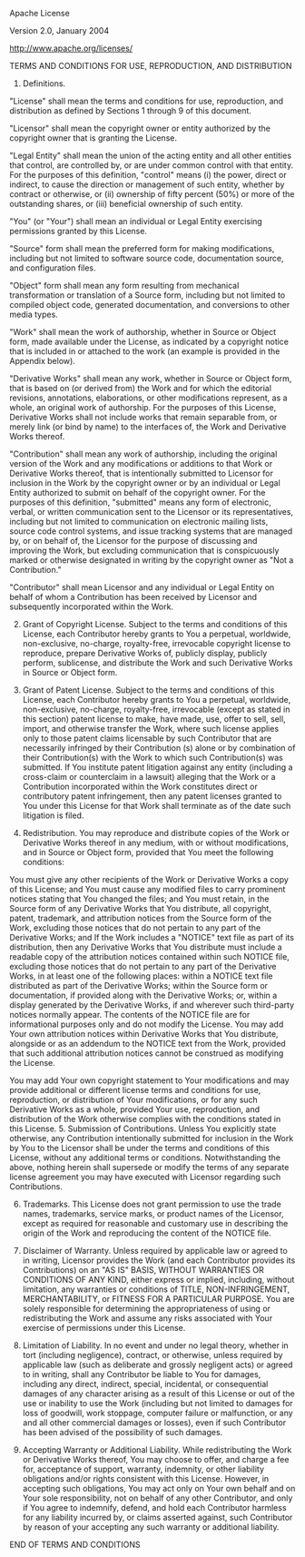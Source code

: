 Apache License

Version 2.0, January 2004

http://www.apache.org/licenses/

TERMS AND CONDITIONS FOR USE, REPRODUCTION, AND DISTRIBUTION

1. Definitions.

"License" shall mean the terms and conditions for use, reproduction, and distribution as defined by Sections 1 through 
9 of this document.

"Licensor" shall mean the copyright owner or entity authorized by the copyright owner that is granting the License.

"Legal Entity" shall mean the union of the acting entity and all other entities that control, are controlled by, or 
are under common control with that entity. For the purposes of this definition, "control" means (i) the power, direct 
or indirect, to cause the direction or management of such entity, whether by contract or otherwise, or (ii) ownership 
of fifty percent (50%) or more of the outstanding shares, or (iii) beneficial ownership of such entity.

"You" (or "Your") shall mean an individual or Legal Entity exercising permissions granted by this License.

"Source" form shall mean the preferred form for making modifications, including but not limited to software source 
code, documentation source, and configuration files.

"Object" form shall mean any form resulting from mechanical transformation or translation of a Source form, including 
but not limited to compiled object code, generated documentation, and conversions to other media types.

"Work" shall mean the work of authorship, whether in Source or Object form, made available under the License, as 
indicated by a copyright notice that is included in or attached to the work (an example is provided in the Appendix 
below).

"Derivative Works" shall mean any work, whether in Source or Object form, that is based on (or derived from) the Work 
and for which the editorial revisions, annotations, elaborations, or other modifications represent, as a whole, an 
original work of authorship. For the purposes of this License, Derivative Works shall not include works that remain 
separable from, or merely link (or bind by name) to the interfaces of, the Work and Derivative Works thereof.

"Contribution" shall mean any work of authorship, including the original version of the Work and any modifications or 
additions to that Work or Derivative Works thereof, that is intentionally submitted to Licensor for inclusion in the 
Work by the copyright owner or by an individual or Legal Entity authorized to submit on behalf of the copyright owner. 
For the purposes of this definition, "submitted" means any form of electronic, verbal, or written communication sent 
to the Licensor or its representatives, including but not limited to communication on electronic mailing lists, source 
code control systems, and issue tracking systems that are managed by, or on behalf of, the Licensor for the purpose of 
discussing and improving the Work, but excluding communication that is conspicuously marked or otherwise designated in 
writing by the copyright owner as "Not a Contribution."

"Contributor" shall mean Licensor and any individual or Legal Entity on behalf of whom a Contribution has been 
received by Licensor and subsequently incorporated within the Work.

2. Grant of Copyright License. Subject to the terms and conditions of this License, each Contributor hereby grants to 
You a perpetual, worldwide, non-exclusive, no-charge, royalty-free, irrevocable copyright license to reproduce, 
prepare Derivative Works of, publicly display, publicly perform, sublicense, and distribute the Work and such 
Derivative Works in Source or Object form.

3. Grant of Patent License. Subject to the terms and conditions of this License, each Contributor hereby grants to You 
a perpetual, worldwide, non-exclusive, no-charge, royalty-free, irrevocable (except as stated in this section) patent 
license to make, have made, use, offer to sell, sell, import, and otherwise transfer the Work, where such license 
applies only to those patent claims licensable by such Contributor that are necessarily infringed by their Contribution
(s) alone or by combination of their Contribution(s) with the Work to which such Contribution(s) was submitted. If You 
institute patent litigation against any entity (including a cross-claim or counterclaim in a lawsuit) alleging that 
the Work or a Contribution incorporated within the Work constitutes direct or contributory patent infringement, then 
any patent licenses granted to You under this License for that Work shall terminate as of the date such litigation is 
filed.

4. Redistribution. You may reproduce and distribute copies of the Work or Derivative Works thereof in any medium, with 
or without modifications, and in Source or Object form, provided that You meet the following conditions:

You must give any other recipients of the Work or Derivative Works a copy of this License; and
You must cause any modified files to carry prominent notices stating that You changed the files; and
You must retain, in the Source form of any Derivative Works that You distribute, all copyright, patent, trademark, and 
attribution notices from the Source form of the Work, excluding those notices that do not pertain to any part of the 
Derivative Works; and
If the Work includes a "NOTICE" text file as part of its distribution, then any Derivative Works that You distribute 
must include a readable copy of the attribution notices contained within such NOTICE file, excluding those notices 
that do not pertain to any part of the Derivative Works, in at least one of the following places: within a NOTICE text 
file distributed as part of the Derivative Works; within the Source form or documentation, if provided along with the 
Derivative Works; or, within a display generated by the Derivative Works, if and wherever such third-party notices 
normally appear. The contents of the NOTICE file are for informational purposes only and do not modify the License. 
You may add Your own attribution notices within Derivative Works that You distribute, alongside or as an addendum to 
the NOTICE text from the Work, provided that such additional attribution notices cannot be construed as modifying the 
License. 

You may add Your own copyright statement to Your modifications and may provide additional or different license terms 
and conditions for use, reproduction, or distribution of Your modifications, or for any such Derivative Works as a 
whole, provided Your use, reproduction, and distribution of the Work otherwise complies with the conditions stated in 
this License.
5. Submission of Contributions. Unless You explicitly state otherwise, any Contribution intentionally submitted for 
inclusion in the Work by You to the Licensor shall be under the terms and conditions of this License, without any 
additional terms or conditions. Notwithstanding the above, nothing herein shall supersede or modify the terms of any 
separate license agreement you may have executed with Licensor regarding such Contributions.

6. Trademarks. This License does not grant permission to use the trade names, trademarks, service marks, or product 
names of the Licensor, except as required for reasonable and customary use in describing the origin of the Work and 
reproducing the content of the NOTICE file.

7. Disclaimer of Warranty. Unless required by applicable law or agreed to in writing, Licensor provides the Work (and 
each Contributor provides its Contributions) on an "AS IS" BASIS, WITHOUT WARRANTIES OR CONDITIONS OF ANY KIND, either 
express or implied, including, without limitation, any warranties or conditions of TITLE, NON-INFRINGEMENT, 
MERCHANTABILITY, or FITNESS FOR A PARTICULAR PURPOSE. You are solely responsible for determining the appropriateness 
of using or redistributing the Work and assume any risks associated with Your exercise of permissions under this 
License.

8. Limitation of Liability. In no event and under no legal theory, whether in tort (including negligence), contract, 
or otherwise, unless required by applicable law (such as deliberate and grossly negligent acts) or agreed to in 
writing, shall any Contributor be liable to You for damages, including any direct, indirect, special, incidental, or 
consequential damages of any character arising as a result of this License or out of the use or inability to use the 
Work (including but not limited to damages for loss of goodwill, work stoppage, computer failure or malfunction, or 
any and all other commercial damages or losses), even if such Contributor has been advised of the possibility of such 
damages.

9. Accepting Warranty or Additional Liability. While redistributing the Work or Derivative Works thereof, You may 
choose to offer, and charge a fee for, acceptance of support, warranty, indemnity, or other liability obligations 
and/or rights consistent with this License. However, in accepting such obligations, You may act only on Your own 
behalf and on Your sole responsibility, not on behalf of any other Contributor, and only if You agree to indemnify, 
defend, and hold each Contributor harmless for any liability incurred by, or claims asserted against, such Contributor 
by reason of your accepting any such warranty or additional liability.

END OF TERMS AND CONDITIONS